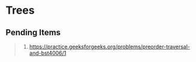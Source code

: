 # Trees

## Pending Items
> 1. https://practice.geeksforgeeks.org/problems/preorder-traversal-and-bst4006/1